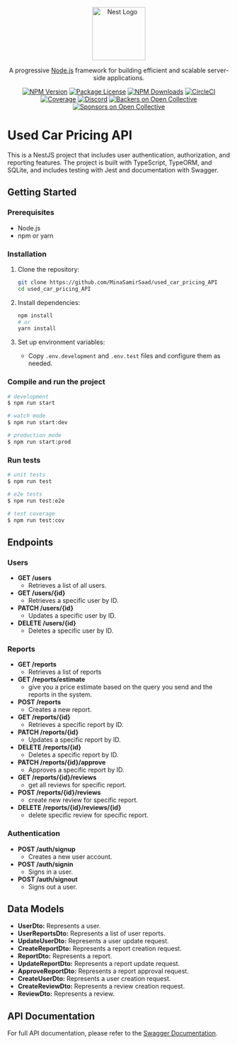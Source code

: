 <p align="center">
  <a href="http://nestjs.com/" target="blank"><img src="https://nestjs.com/img/logo-small.svg" width="120" alt="Nest Logo" /></a>
</p>

[circleci-image]: https://img.shields.io/circleci/build/github/nestjs/nest/master?token=abc123def456
[circleci-url]: https://circleci.com/gh/nestjs/nest

<p align="center">A progressive <a href="http://nodejs.org" target="_blank">Node.js</a> framework for building efficient and scalable server-side applications.</p>
<p align="center">
<a href="https://www.npmjs.com/~nestjscore" target="_blank"><img src="https://img.shields.io/npm/v/@nestjs/core.svg" alt="NPM Version" /></a>
<a href="https://www.npmjs.com/~nestjscore" target="_blank"><img src="https://img.shields.io/npm/l/@nestjs/core.svg" alt="Package License" /></a>
<a href="https://www.npmjs.com/~nestjscore" target="_blank"><img src="https://img.shields.io/npm/dm/@nestjs/common.svg" alt="NPM Downloads" /></a>
<a href="https://circleci.com/gh/nestjs/nest" target="_blank"><img src="https://img.shields.io/circleci/build/github/nestjs/nest/master" alt="CircleCI" /></a>
<a href="https://coveralls.io/github/nestjs/nest?branch=master" target="_blank"><img src="https://coveralls.io/repos/github/nestjs/nest/badge.svg?branch=master#9" alt="Coverage" /></a>
<a href="https://discord.gg/G7Qnnhy" target="_blank"><img src="https://img.shields.io/badge/discord-online-brightgreen.svg" alt="Discord"/></a>
<a href="https://opencollective.com/nest#backer" target="_blank"><img src="https://opencollective.com/nest/backers/badge.svg" alt="Backers on Open Collective" /></a>
<a href="https://opencollective.com/nest#sponsor" target="_blank"><img src="https://opencollective.com/nest/sponsors/badge.svg" alt="Sponsors on Open Collective" /></a>
</p>

# Used Car Pricing API

This is a NestJS project that includes user authentication, authorization, and reporting features. The project is built with TypeScript, TypeORM, and SQLite, and includes testing with Jest and documentation with Swagger.


## Getting Started

### Prerequisites

- Node.js
- npm or yarn

### Installation

1. Clone the repository:
    ```bash
    git clone https://github.com/MinaSamirSaad/used_car_pricing_API
    cd used_car_pricing_API
    ```

2. Install dependencies:
    ```bash
    npm install
    # or
    yarn install
    ```

3. Set up environment variables:
    - Copy `.env.development` and `.env.test` files and configure them as needed.

### Compile and run the project

```bash
# development
$ npm run start

# watch mode
$ npm run start:dev

# production mode
$ npm run start:prod
```

### Run tests


```bash
# unit tests
$ npm run test

# e2e tests
$ npm run test:e2e

# test coverage
$ npm run test:cov
```

## Endpoints

### Users

* **GET /users**
  * Retrieves a list of all users.
* **GET /users/{id}**
  * Retrieves a specific user by ID.
* **PATCH /users/{id}**
  * Updates a specific user by ID.
* **DELETE /users/{id}**
  * Deletes a specific user by ID.

### Reports

* **GET /reports**
  * Retrieves a list of reports
* **GET /reports/estimate**
  * give you a price estimate based on the query you send and the reports in the system.
* **POST /reports**
  * Creates a new report.
* **GET /reports/{id}**
  * Retrieves a specific report by ID.
* **PATCH /reports/{id}**
  * Updates a specific report by ID.
* **DELETE /reports/{id}**
  * Deletes a specific report by ID.
* **PATCH /reports/{id}/approve**
  * Approves a specific report by ID.
* **GET /reports/{id}/reviews**
  * get all reviews for specific report.
* **POST /reports/{id}/reviews**
  * create new review for specific report.
* **DELETE /reports/{id}/reviews/{id}**
  * delete specific review for specific report.

### Authentication

* **POST /auth/signup**
  * Creates a new user account.
* **POST /auth/signin**
  * Signs in a user.
* **POST /auth/signout**
  * Signs out a user.

## Data Models

* **UserDto:** Represents a user.
* **UserReportsDto:** Represents a list of user reports.
* **UpdateUserDto:** Represents a user update request.
* **CreateReportDto:** Represents a report creation request.
* **ReportDto:** Represents a report.
* **UpdateReportDto:** Represents a report update request.
* **ApproveReportDto:** Represents a report approval request.
* **CreateUserDto:** Represents a user creation request.
* **CreateReviewDto:** Represents a review creation request.
* **ReviewDto:** Represents a review.


## API Documentation

For full API documentation, please refer to the [Swagger Documentation](https://usedcarpricingapi-production.up.railway.app/api-docs).
